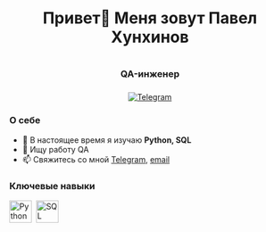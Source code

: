<div id="header" align="center">
    <h1>Привет👋 Меня зовут Павел Хунхинов<h1>
    <h3>QA-инженер<h3>
</div>
<div id="socials" align="center">
    <a href="telegram-url">
       <img src="https://img.shields.io/badge/Telegram-blue?style=for-the-badget&logo=telegram&logoColor=white" alt="Telegram"/>
       </a>
</div>

### О себе

- 🌱 В настоящее время я изучаю **Python, SQL**
- 🤔 Ищу работу QA
- 📫 Свяжитесь со мной [Telegram](https://t.me/pavel_khun), [email](mailto:khunkhinov.pavel@gmail.com)

### Ключевые навыки
<img src="https://cdn.jsdelivr.net/gh/devicons/devicon@latest/icons/python/python-original-wordmark.svg" title="Python" width="40" height="40"/>&nbsp;
<img src="https://cdn.jsdelivr.net/gh/devicons/devicon@latest/icons/azuresqldatabase/azuresqldatabase-original.svg" title="SQL" width="40" height="40"/>&nbsp;
